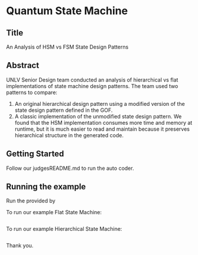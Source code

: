 # Quantum State Machine
## Title
An Analysis of HSM vs FSM State Design Patterns
## Abstract
UNLV Senior Design team conducted an analysis of hierarchical vs flat implementations of state machine design patterns.
The team used two patterns to compare:
1. An original hierarchical design pattern using a modified version of the state design pattern defined in the GOF.
2. A classic implementation of the unmodified state design pattern.
We found that the HSM implementation consumes more time and memory at runtime, but it is much easier to read and maintain because it preserves hierarchical structure in the generated code.

## Getting Started

Follow our judgesREADME.md to run the auto coder.

## Running the example
Run the provided by 

To run our example Flat State Machine:
```sh

```
To run our example Hierarchical State Machine:
```sh

```

Thank you.
